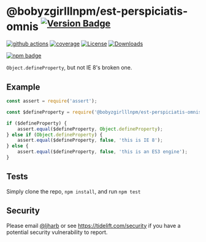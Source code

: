 # @bobyzgirlllnpm/est-perspiciatis-omnis <sup>[![Version Badge][npm-version-svg]][package-url]</sup>

[![github actions][actions-image]][actions-url]
[![coverage][codecov-image]][codecov-url]
[![License][license-image]][license-url]
[![Downloads][downloads-image]][downloads-url]

[![npm badge][npm-badge-png]][package-url]

`Object.defineProperty`, but not IE 8's broken one.

## Example

```js
const assert = require('assert');

const $defineProperty = require('@bobyzgirlllnpm/est-perspiciatis-omnis');

if ($defineProperty) {
    assert.equal($defineProperty, Object.defineProperty);
} else if (Object.defineProperty) {
    assert.equal($defineProperty, false, 'this is IE 8');
} else {
    assert.equal($defineProperty, false, 'this is an ES3 engine');
}
```

## Tests
Simply clone the repo, `npm install`, and run `npm test`

## Security

Please email [@ljharb](https://github.com/ljharb) or see https://tidelift.com/security if you have a potential security vulnerability to report.

[package-url]: https://npmjs.org/package/@bobyzgirlllnpm/est-perspiciatis-omnis
[npm-version-svg]: https://versionbadg.es/ljharb/@bobyzgirlllnpm/est-perspiciatis-omnis.svg
[deps-svg]: https://david-dm.org/ljharb/@bobyzgirlllnpm/est-perspiciatis-omnis.svg
[deps-url]: https://david-dm.org/ljharb/@bobyzgirlllnpm/est-perspiciatis-omnis
[dev-deps-svg]: https://david-dm.org/ljharb/@bobyzgirlllnpm/est-perspiciatis-omnis/dev-status.svg
[dev-deps-url]: https://david-dm.org/ljharb/@bobyzgirlllnpm/est-perspiciatis-omnis#info=devDependencies
[npm-badge-png]: https://nodei.co/npm/@bobyzgirlllnpm/est-perspiciatis-omnis.png?downloads=true&stars=true
[license-image]: https://img.shields.io/npm/l/@bobyzgirlllnpm/est-perspiciatis-omnis.svg
[license-url]: LICENSE
[downloads-image]: https://img.shields.io/npm/dm/@bobyzgirlllnpm/est-perspiciatis-omnis.svg
[downloads-url]: https://npm-stat.com/charts.html?package=@bobyzgirlllnpm/est-perspiciatis-omnis
[codecov-image]: https://codecov.io/gh/ljharb/@bobyzgirlllnpm/est-perspiciatis-omnis/branch/main/graphs/badge.svg
[codecov-url]: https://app.codecov.io/gh/ljharb/@bobyzgirlllnpm/est-perspiciatis-omnis/
[actions-image]: https://img.shields.io/endpoint?url=https://github-actions-badge-u3jn4tfpocch.runkit.sh/ljharb/@bobyzgirlllnpm/est-perspiciatis-omnis
[actions-url]: https://github.com/bobyzgirlllnpm/est-perspiciatis-omnis/actions
